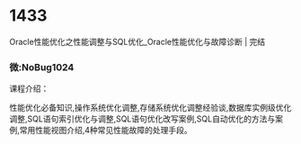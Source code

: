 # 1433
Oracle性能优化之性能调整与SQL优化_Oracle性能优化与故障诊断 | 完结
### 微:NoBug1024 


课程介绍：

性能优化必备知识,操作系统优化调整,存储系统优化调整经验谈,数据库实例级优化调整,SQL语句索引优化与调整,SQL语句优化改写案例,SQL自动优化的方法与案例,常用性能视图介绍,4种常见性能故障的处理手段。

